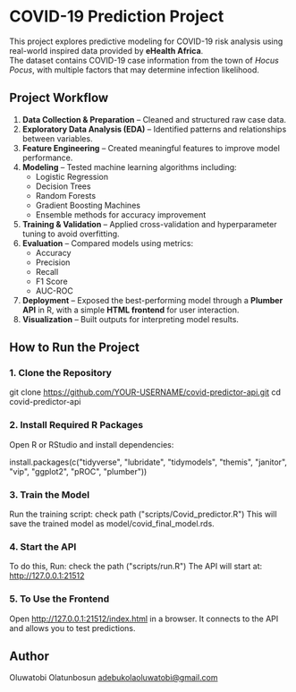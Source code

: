 # COVID-19 Prediction Project

This project explores predictive modeling for COVID-19 risk analysis using real-world inspired data provided by **eHealth Africa**.  
The dataset contains COVID-19 case information from the town of *Hocus Pocus*, with multiple factors that may determine infection likelihood.  

## Project Workflow
1. **Data Collection & Preparation** – Cleaned and structured raw case data.  
2. **Exploratory Data Analysis (EDA)** – Identified patterns and relationships between variables.  
3. **Feature Engineering** – Created meaningful features to improve model performance.  
4. **Modeling** – Tested machine learning algorithms including:
   - Logistic Regression  
   - Decision Trees  
   - Random Forests  
   - Gradient Boosting Machines  
   - Ensemble methods for accuracy improvement  
5. **Training & Validation** – Applied cross-validation and hyperparameter tuning to avoid overfitting.  
6. **Evaluation** – Compared models using metrics:
   - Accuracy  
   - Precision  
   - Recall  
   - F1 Score  
   - AUC-ROC  
7. **Deployment** – Exposed the best-performing model through a **Plumber API** in R, with a simple **HTML frontend** for user interaction.  
8. **Visualization** – Built outputs for interpreting model results. 


##  How to Run the Project  

### 1. Clone the Repository
git clone https://github.com/YOUR-USERNAME/covid-predictor-api.git
cd covid-predictor-api

### 2. Install Required R Packages
Open R or RStudio and install dependencies:

install.packages(c("tidyverse", "lubridate", "tidymodels", 
                   "themis", "janitor", "vip", "ggplot2", 
                   "pROC", "plumber"))
                   
### 3. Train the Model
Run the training script:
check path ("scripts/Covid_predictor.R")
This will save the trained model as model/covid_final_model.rds.

### 4. Start the API
To do this, Run:
check the path ("scripts/run.R")
The API will start at:
http://127.0.0.1:21512

### 5. To Use the Frontend
Open http://127.0.0.1:21512/index.html in a browser.
It connects to the API and allows you to test predictions.


## Author
Oluwatobi Olatunbosun
adebukolaoluwatobi@gmail.com



